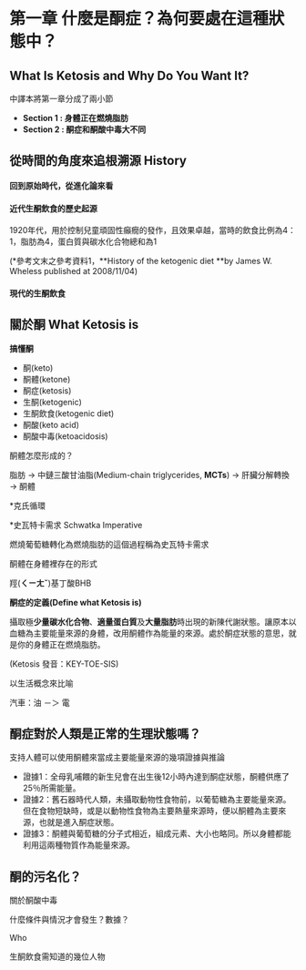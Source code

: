 # 第一章 什麼是酮症？為何要處在這種狀態中？

## What Is Ketosis and Why Do You Want It?

中譯本將第一章分成了兩小節

* **Section 1 : 身體正在燃燒脂肪**
* **Section 2 : 酮症和酮酸中毒大不同**

## 從時間的角度來追根溯源 History

#### 回到原始時代，從進化論來看

#### 近代**生酮飲食的歷史起源**

1920年代，用於控制兒童頑固性癲癇的發作，且效果卓越，當時的飲食比例為4：1，脂肪為4，蛋白質與碳水化合物總和為1

\(\*參考文末之參考資料1，**History of the ketogenic diet **by James W. Wheless published at 2008/11/04\)

#### 現代的生酮飲食

## 關於酮 What Ketosis is

**搞懂酮**

* 酮\(keto\)
* 酮體\(ketone\)
* 酮症\(ketosis\)
* 生酮\(ketogenic\)
* 生酮飲食\(ketogenic diet\)
* 酮酸\(keto acid\)
* 酮酸中毒\(ketoacidosis\)

酮體怎麼形成的？

脂肪 → 中鏈三酸甘油脂\(Medium-chain triglycerides, **MCTs**\) → 肝臟分解轉換 → 酮體

\*克氏循環

\*史瓦特卡需求 Schwatka Imperative

燃燒葡萄糖轉化為燃燒脂肪的這個過程稱為史瓦特卡需求

酮體在身體裡存在的形式

羥\(**ㄑㄧㄤˇ**\)基丁酸BHB

**酮症的定義\(**Define what Ketosis is**\)**

攝取極**少量碳水化合物**、**適量蛋白質**及**大量脂肪**時出現的新陳代謝狀態。讓原本以血糖為主要能量來源的身體，改用酮體作為能量的來源。處於酮症狀態的意思，就是你的身體正在燃燒脂肪。

\(Ketosis 發音：KEY-TOE-SIS\)

以生活概念來比喻

汽車：油 －＞ 電

## 酮症對於人類是正常的生理狀態嗎？

支持人體可以使用酮體來當成主要能量來源的幾項證據與推論

* 證據1：全母乳哺餵的新生兒會在出生後12小時內達到酮症狀態，酮體供應了25％所需能量。
* 證據2：舊石器時代人類，未攝取動物性食物前，以葡萄糖為主要能量來源。但在食物短缺時，或是以動物性食物為主要熱量來源時，便以酮體為主要來源，也就是進入酮症狀態。
* 證據3：酮體與葡萄糖的分子式相近，組成元素、大小也略同。所以身體都能利用這兩種物質作為能量來源。

## 酮的污名化？

關於酮酸中毒

什麼條件與情況才會發生？數據？

Who

生酮飲食需知道的幾位人物

## 



